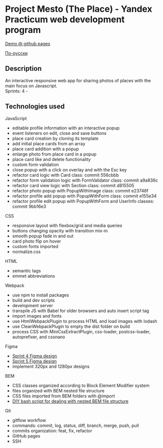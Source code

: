 # Project Mesto (The Place) - Yandex Practicum web development program

[Demo @ github pages](https://bliss-code.github.io/mesto/)

[По-русски](./README-RU.md)

## Description

An interactive responsive web app for sharing photos of places with the main focus on Javascript.\
Sprints: 4 -

## Technologies used

JavaScript
- editable profile information with an interactive popup
- event listeners on edit, close and save buttons
- place card creation by cloning its template
- add initial place cards from an array
- place card addition with a popup
- enlarge photo from place card in a popup
- place card like and delete functionality
- custom form validation
- close popup with a click on overlay and with the Esc key
- refactor card logic with Card class: commit 556cbbb
- refactor form validation logic with FormValidator class: commit a9a836c
- refactor card view logic with Section class: commit d815505
- refactor photo popup with PopupWithImage class: commit e23748f
- refactor profile add popup with PopupWithForm class: commit e155e34
- refactor profile edit popup with PopupWithForm and UserInfo classes: commit 9bb16e3

CSS
- responsive layout with flexbox/grid and media queries
- buttons changing opacity with transition mix-in
- smooth popup fade in and out
- card photo flip on hover
- custom fonts imported
- normalize.css

HTML
- semantic tags
- emmet abbreviations

Webpack
- use npm to install packages
- build and dev scripts
- development server
- transpile JS with Babel for older browsers and auto insert script tag
- import images and fonts
- use HtmlWebpackPlugin to process HTML and load images with lodash
- use CleanWebpackPlugin to empty the dist folder on build
- process CSS with MiniCssExtractPlugin, css-loader, postcss-loader, autoprefixer, and cssnano

Figma
- [Sprint 4 Figma design](https://www.figma.com/file/2cn9N9jSkmxD84oJik7xL7/JavaScript.-Sprint-4?node-id=0%3A1)
- [Sprint 5 Figma design](https://www.figma.com/file/bjyvbKKJN2naO0ucURl2Z0/JavaScript.-Sprint-5?node-id=0%3A1)
- implement 320px and 1280px designs

BEM
- CSS classes organized according to Block Element Modifier system
- files organized with BEM nested file structure
- CSS files imported from BEM folders with @import
- [DIY bash script for dealing with nested BEM file structure](https://github.com/bliss-code/instruments)

Git
- gitflow workflow
- commands: commit, log, status, diff, branch, merge, push, pull
- commits organization: feat, fix, refactor
- GitHub pages
- SSH
